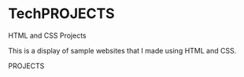 # TechPROJECTS

HTML and CSS Projects

This is a display of sample websites that I made using HTML and CSS.

PROJECTS

